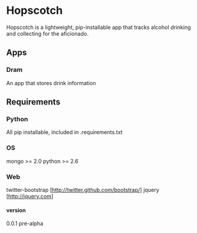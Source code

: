# Hopscotch

Hopscotch is a lightweight, pip-installable app that tracks alcohol drinking and collecting for the aficionado.

## Apps

### Dram
An app that stores drink information

## Requirements

### Python

All pip installable, included in .requirements.txt

### OS

mongo >= 2.0
python >= 2.6

### Web

twitter-bootstrap  [http://twitter.github.com/bootstrap/]
jquery [http://jquery.com]

#### version 
0.0.1 pre-alpha
